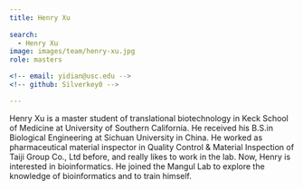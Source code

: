 ```yaml
---
title: Henry Xu
 
search:
  - Henry Xu
image: images/team/henry-xu.jpg
role: masters

<!-- email: yidian@usc.edu -->
<!-- github: Silverkey0 -->

---
```


Henry Xu is a master student of translational biotechnology in Keck School of Medicine at University of Southern California. He received his B.S.in Biological Engineering at Sichuan University in China. He worked as pharmaceutical material inspector in Quality Control & Material Inspection of Taiji Group Co., Ltd before, and really likes to work in the lab. Now, Henry is interested in bioinformatics. He joined the Mangul Lab to explore the knowledge of bioinformatics and to train himself.
